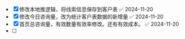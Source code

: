 - [x] 修改本地推逻辑，将线索信息保存到客户表 ✅ 2024-11-20
- [x] 修改今日咨询量，改为统计客户表数据的新增量 ✅ 2024-11-20
- [x] 首页总咨询量，有效数量有效率修改。还有有效成本。 ✅ 2024-11-20
- [ ] 